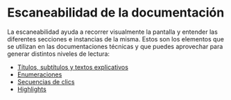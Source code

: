 # Escaneabilidad de la documentación

La escaneabilidad ayuda a recorrer visualmente la pantalla y entender las diferentes secciones e instancias de la misma. Estos son los elementos que se utilizan en las documentaciones técnicas y que puedes aprovechar para generar distintos niveles de lectura:

* [Títulos, subtítulos y textos explicativos](/developers/pt/docs/style-guide/documentation-scannability/titles)
* [Enumeraciones](/developers/pt/docs/style-guide/documentation-scannability/enumerations)
* [Secuencias de clics](/developers/pt/docs/style-guide/documentation-scannability/clickstream)
* [Highlights](/developers/pt/docs/style-guide/documentation-scannability/highlights)

